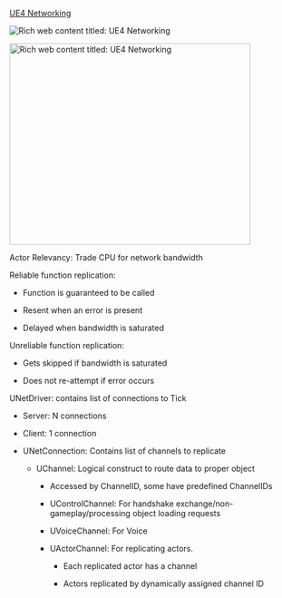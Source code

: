 [UE4 Networking]

![Rich web content titled: UE4 Networking](file:///C:/Users/KITELI~1/AppData/Local/Temp/msohtmlclip1/02/clip_image001.png)

<img src="process_markdown/assets/media/image1.png" alt="Rich web content titled: UE4 Networking" style="width:4.42708in;height:3.69792in" />

Actor Relevancy: Trade CPU for network bandwidth

Reliable function replication:

- Function is guaranteed to be called

- Resent when an error is present

- Delayed when bandwidth is saturated

Unreliable function replication:

- Gets skipped if bandwidth is saturated

- Does not re-attempt if error occurs

UNetDriver: contains list of connections to Tick

- Server: N connections

- Client: 1 connection

* UNetConnection: Contains list of channels to replicate

  - UChannel: Logical construct to route data to proper object

    - Accessed by ChannelID, some have predefined ChannelIDs

    - UControlChannel: For handshake exchange/non-gameplay/processing object loading requests

    - UVoiceChannel: For Voice

    - UActorChannel: For replicating actors.

      - Each replicated actor has a channel

      - Actors replicated by dynamically assigned channel ID

[ue4 networking]: http://www.slideshare.net/JoeGraf1/ue4-networking
